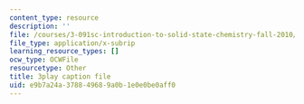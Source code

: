 ```yaml
---
content_type: resource
description: ''
file: /courses/3-091sc-introduction-to-solid-state-chemistry-fall-2010/e9b7a24a378849689a0b1e0e0be0aff0_FRgckt9lDQ8.srt
file_type: application/x-subrip
learning_resource_types: []
ocw_type: OCWFile
resourcetype: Other
title: 3play caption file
uid: e9b7a24a-3788-4968-9a0b-1e0e0be0aff0
---
```

